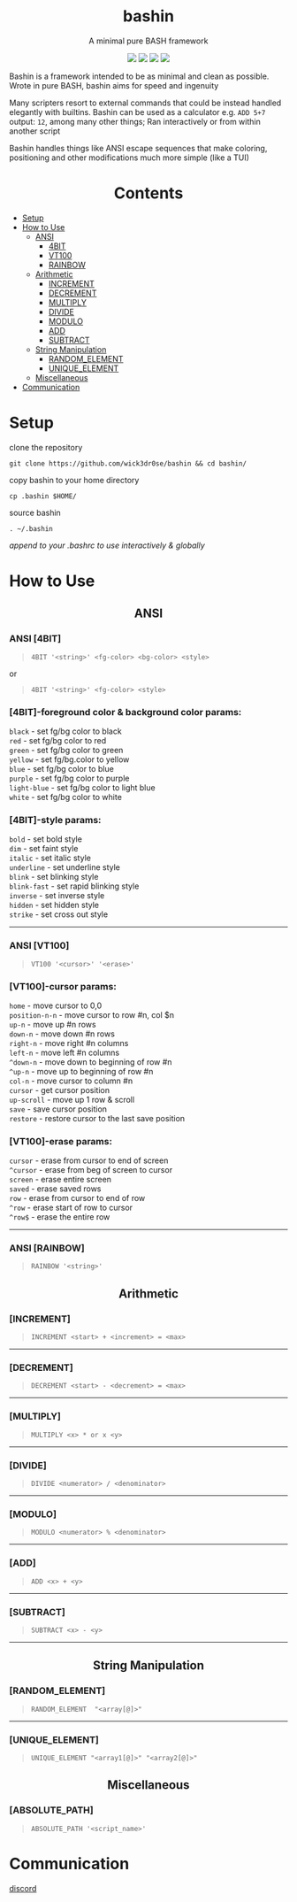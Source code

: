 <div align="center">
<h1>bashin</h1>
<p>A minimal pure BASH framework</p>

<img src="https://img.shields.io/badge/Shell_Script-121011?style=for-the-badge&logo=gnu-bash&logoColor=white"></img>
<img src="https://img.shields.io/badge/Made%20with-Bash-1f425f.svg"></img>
<img src=https://img.shields.io/badge/Maintained%3F-yes-green.svg></img>
<img src="https://badge-size.herokuapp.com/wick3dr0se/bashin/master/bashin"></img>
</div>

Bashin is a framework intended to be as minimal and clean as possible. Wrote in pure BASH, bashin aims for speed and ingenuity

Many scripters resort to external commands that could be instead handled elegantly with builtins. Bashin can be used as a calculator e.g. `ADD 5+7` output: `12`, among many other things; Ran interactively or from within another script

Bashin handles things like ANSI escape sequences that make coloring, positioning and other modifications much more simple (like a TUI)

<div align="center"><h1>Contents</h1></div>

* [Setup](#setup)
* [How to Use](#how-to-use)
    * [ANSI](#ansi)
        * [4BIT](#ansi-4bit)
        * [VT100](#ansi-vt100)
        * [RAINBOW](#ansi-rainbow)
    * [Arithmetic](#arithmetic)
        * [INCREMENT](#increment)
        * [DECREMENT](#decrement)
        * [MULTIPLY](#multiply)
        * [DIVIDE](#divide)
        * [MODULO](#modulo)
        * [ADD](#add)
        * [SUBTRACT](#subtract)
    * [String Manipulation](#string-manipulation)
        * [RANDOM_ELEMENT](#random_element)
        * [UNIQUE_ELEMENT](#unique_element)
    * [Miscellaneous](#miscellaneous)
* [Communication](#communication)

# Setup

clone the repository

`git clone https://github.com/wick3dr0se/bashin && cd bashin/`

copy bashin to your home directory

`cp .bashin $HOME/`

source bashin

`. ~/.bashin`

*append to your .bashrc to use interactively & globally*

# How to Use

<div align="center"><h2>ANSI</h2></div>

### ANSI [4BIT]

> `4BIT '<string>' <fg-color> <bg-color> <style>`

or

> `4BIT '<string>' <fg-color> <style>`

### [4BIT]-foreground color & background color params:

`black` - set fg/bg color to black  
`red` - set fg/bg color to red  
`green` - set fg/bg color to green  
`yellow` - set fg/bg.color to yellow  
`blue` - set fg/bg color to blue  
`purple` - set fg/bg color to purple  
`light-blue` - set fg/bg color to light blue  
`white` - set fg/bg color to white

### [4BIT]-style params:

`bold` - set bold style  
`dim` - set faint style  
`italic` - set italic style  
`underline` - set underline style  
`blink` - set blinking style  
`blink-fast` - set rapid blinking style  
`inverse` - set inverse style  
`hidden` - set hidden style  
`strike` - set cross out style  

---

### ANSI [VT100]

> `VT100 '<cursor>' '<erase>'`

### [VT100]-cursor params:

`home` - move cursor to 0,0  
`position-n-n` - move cursor to row #n, col $n  
`up-n` - move up #n rows  
`down-n` - move down #n rows  
`right-n` - move right #n columns  
`left-n` - move left #n columns  
`^down-n` - move down to beginning of row #n  
`^up-n` - move up to beginning of row #n  
`col-n` - move cursor to column #n  
`cursor` - get cursor position  
`up-scroll` - move up 1 row & scroll  
`save` - save cursor position  
`restore` - restore cursor to the last save position

### [VT100]-erase params:

`cursor` - erase from cursor to end of screen  
`^cursor` - erase from beg of screen to cursor  
`screen` - erase entire screen  
`saved` - erase saved rows  
`row` - erase from cursor to end of row  
`^row` - erase start of row to cursor  
`^row$` - erase the entire row

---

### ANSI [RAINBOW]

> `RAINBOW '<string>'`

<div align="center"><h2>Arithmetic</h2></div>

### [INCREMENT]

> `INCREMENT <start> + <increment> = <max>`

---

### [DECREMENT]

> `DECREMENT <start> - <decrement> = <max>`

---

### [MULTIPLY]

> `MULTIPLY <x> * or x <y>`

---

### [DIVIDE]

> `DIVIDE <numerator> / <denominator>`

---

### [MODULO]

> `MODULO <numerator> % <denominator>`

---

### [ADD]

> `ADD <x> + <y>`

---

### [SUBTRACT]

> `SUBTRACT <x> - <y>`

---

<div align="center"><h2>String Manipulation</h2></div>

### [RANDOM_ELEMENT]

> `RANDOM_ELEMENT  "<array[@]>"`

---

### [UNIQUE_ELEMENT]

> `UNIQUE_ELEMENT "<array1[@]>" "<array2[@]>"`

<div align="center"><h2>Miscellaneous</h2></div>

### [ABSOLUTE_PATH]

> `ABSOLUTE_PATH '<script_name>'`

# Communication

[discord](https://discord.gg/TstuWvDzXr)
